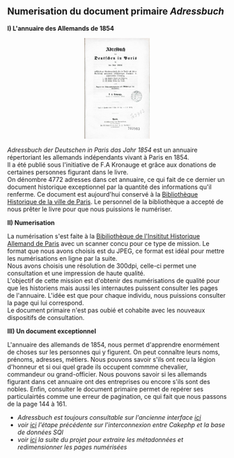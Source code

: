 Numerisation du document primaire _Adressbuch_
-------------------------------------------------

**I) L'annuaire des Allemands de 1854**


<p align=center>
  <img src="/screenshots/BHVP_703983_001.jpg" width=150 >   
</p>


*Adressbuch der Deutschen in Paris das Jahr 1854* est un annuaire répertoriant les allemands indépendants vivant à Paris en 1854.  
Il a été publié sous l'initiative de F.A Kronauge et grâce aux donations de certaines personnes figurant dans le livre.  
On dénombre 4772 adresses dans cet annuaire, ce qui fait de ce dernier un document historique exceptionnel par la quantité des informations qu'il renferme. 
Ce document est aujourd'hui conservé à la [Bibliothèque Historique de la ville de Paris](https://www.paris.fr/equipements/bibliotheque-historique-de-la-ville-de-paris-bhvp-16). 
Le personnel de la bibliothèque a accepté de nous prêter le livre pour que nous puissions le numériser. 

**II) Numerisation**

La numérisation s'est faite à la [Bibiliothèque de l'Insititut Historique Allemand de Paris](https://www.dhi-paris.fr/fr/bibliotheque/apercu.html) avec un scanner concu pour ce type de mission. Le format que nous avons choisis est du JPEG, ce format est idéal pour mettre les numérisations en ligne par la suite.  
Nous avons choisis une résolution de 300dpi, celle-ci permet une consultation et une impression de haute qualité.  
L'objectif de cette mission est d'obtenir des numérisations de qualité pour que les historiens mais aussi les internautes puissent consulter les pages de l'annuaire. L'idée est que pour chaque individu, nous puissions consulter la page qui lui correspond.  
Le document primaire n'est pas oubié et cohabite avec les nouveaux dispositifs de consultation.

**III) Un document exceptionnel**

L'annuaire des allemands de 1854, nous permet d'apprendre enormément de choses sur les personnes qui y figurent. On peut connaître leurs noms, prénoms, adresses, métiers. Nous pouvons savoir s'ils ont recu la légion d'honneur et si oui quel grade ils occupent commme chevalier, commandeur ou grand-officier. Nous pouvons savoir si les allemands figurant dans cet annuaire ont des entreprises ou encore s'ils sont des nobles. Enfin, consulter le document primaire permet de repérer ses particulairtés comme une erreur de pagination, ce qui fait que nous passons de la page 144 à 161. 

* *Adressbuch est toujours consultable sur l'ancienne interface [ici](http://adressbuch1854.dhi-paris.fr)*
* *voir [ici](Interconnexion_Cakephp_BaseSQL.md) l'étape précédente sur l'interconnexion entre Cakephp et la base de données SQl*
* *voir [ici](Extraction_metadonnees_redimensionnement.md) la suite du projet pour extraire les métadonnées et redimensionner les pages numérisées*

